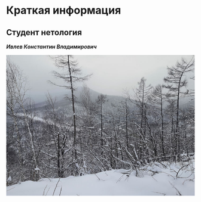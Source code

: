 # Краткая информация  

## Студент  **нетология** 

***Ивлев Константин Владимирович***


![прервал по дороге на Даергу]( ./pic1.JPG)


